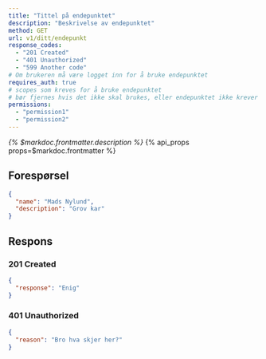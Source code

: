 ```yaml
---
title: "Tittel på endepunktet"
description: "Beskrivelse av endepunktet"
method: GET
url: v1/ditt/endepunkt
response_codes:
  - "201 Created"
  - "401 Unauthorized"
  - "599 Another code"
# Om brukeren må være logget inn for å bruke endepunktet
requires_auth: true
# scopes som kreves for å bruke endepunktet
# bør fjernes hvis det ikke skal brukes, eller endepunktet ikke krever autentisering
permissions: 
  - "permission1"
  - "permission2"
---
```


*{% $markdoc.frontmatter.description %}*
{% api_props props=$markdoc.frontmatter %}

## Forespørsel
```json
{
  "name": "Mads Nylund",
  "description": "Grov kar"
}
```

## Respons
### 201 Created
```json
{
  "response": "Enig"
}
```

### 401 Unauthorized
```json
{
  "reason": "Bro hva skjer her?"
}
```
